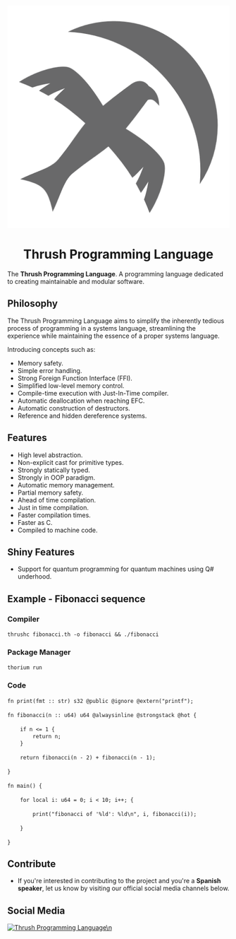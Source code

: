 <p align="center">
  <img src= "https://github.com/thrushlang/.github/blob/main/assets/thrushlang-v1.1.png" alt= "logo" style= "width: 2hv; height: 2hv;"> </img>
</p>

<h1 align="center">Thrush Programming Language</h1>

The **Thrush Programming Language**. A programming language dedicated to creating maintainable and modular software.

## Philosophy

The Thrush Programming Language aims to simplify the inherently tedious process of programming in a systems language, streamlining the experience while maintaining the essence of a proper systems language.

Introducing concepts such as:

- Memory safety.
- Simple error handling.
- Strong Foreign Function Interface (FFI).
- Simplified low-level memory control.
- Compile-time execution with Just-In-Time compiler.
- Automatic deallocation when reaching EFC.
- Automatic construction of destructors.
- Reference and hidden dereference systems.

## Features 

- High level abstraction.
- Non-explicit cast for primitive types.
- Strongly statically typed.
- Strongly in OOP paradigm.
- Automatic memory management.
- Partial memory safety.
- Ahead of time compilation.
- Just in time compilation.
- Faster compilation times.
- Faster as C.
- Compiled to machine code.

## Shiny Features

- Support for quantum programming for quantum machines using Q# underhood.

## Example - Fibonacci sequence 

### Compiler

```console
thrushc fibonacci.th -o fibonacci && ./fibonacci
```

### Package Manager

```console
thorium run
```

### Code

```
fn print(fmt :: str) s32 @public @ignore @extern("printf");

fn fibonacci(n :: u64) u64 @alwaysinline @strongstack @hot {

    if n <= 1 {
        return n;
    }

    return fibonacci(n - 2) + fibonacci(n - 1);

}

fn main() { 

    for local i: u64 = 0; i < 10; i++; {

        print("fibonacci of '%ld': %ld\n", i, fibonacci(i));

    }

}
```

## Contribute

- If you're interested in contributing to the project and you're a **Spanish speaker**, let us know by visiting our official social media channels below.

## Social Media

[![Thrush Programming Language\n](https://invite.casperiv.dev?inviteCode=DJaVs4kM9U)](https://discord.gg/DJaVs4kM9U)
